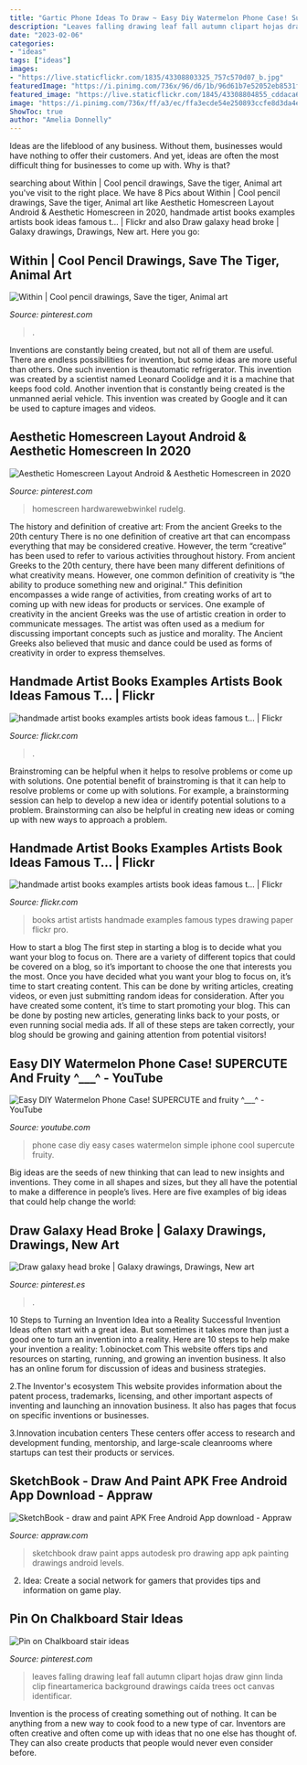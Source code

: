 ```yaml
---
title: "Gartic Phone Ideas To Draw ~ Easy Diy Watermelon Phone Case! Supercute And Fruity ^___^"
description: "Leaves falling drawing leaf fall autumn clipart hojas draw ginn linda clip fineartamerica background drawings caída trees oct canvas identificar"
date: "2023-02-06"
categories:
- "ideas"
tags: ["ideas"]
images:
- "https://live.staticflickr.com/1835/43308803325_757c570d07_b.jpg"
featuredImage: "https://i.pinimg.com/736x/96/d6/1b/96d61b7e52052eb8531f0782de595521.jpg"
featured_image: "https://live.staticflickr.com/1845/43308804855_cddaca63da_b.jpg"
image: "https://i.pinimg.com/736x/ff/a3/ec/ffa3ecde54e250893ccfe8d3da4e413e--leaf-drawing-leaf-art.jpg"
ShowToc: true
author: "Amelia Donnelly"
---
```



Ideas are the lifeblood of any business. Without them, businesses would have nothing to offer their customers. And yet, ideas are often the most difficult thing for businesses to come up with. Why is that?

	

		
searching about Within | Cool pencil drawings, Save the tiger, Animal art you've visit to the right place. We have 8 Pics about Within | Cool pencil drawings, Save the tiger, Animal art like Aesthetic Homescreen Layout Android &amp; Aesthetic Homescreen in 2020, handmade artist books examples artists book ideas famous t… | Flickr and also Draw galaxy head broke | Galaxy drawings, Drawings, New art. Here you go:
		
    
## Within | Cool Pencil Drawings, Save The Tiger, Animal Art

<img loading=lazy src="https://i.pinimg.com/736x/4c/b0/0b/4cb00bfbfedd41745be1483262093ec2--tyger.jpg" onerror="this.onerror=null;this.src='https://tse1.mm.bing.net/th?id=OIP.q5Mvpeq79p1XDp7YJ7RkNAHaFj&amp;pid=15.1';" alt="Within | Cool pencil drawings, Save the tiger, Animal art">

_Source: pinterest.com_

>. 

	

Inventions are constantly being created, but not all of them are useful. There are endless possibilities for invention, but some ideas are more useful than others. One such invention is theautomatic refrigerator. This invention was created by a scientist named Leonard Coolidge and it is a machine that keeps food cold. Another invention that is constantly being created is the unmanned aerial vehicle. This invention was created by Google and it can be used to capture images and videos.

    
## Aesthetic Homescreen Layout Android &amp; Aesthetic Homescreen In 2020

<img loading=lazy src="https://i.pinimg.com/736x/da/af/e6/daafe6c6c46e85304d55ddb15d91b39e.jpg" onerror="this.onerror=null;this.src='https://tse2.mm.bing.net/th?id=OIP.xGoxMplmm7GuteTxlUddxAHaNK&amp;pid=15.1';" alt="Aesthetic Homescreen Layout Android &amp; Aesthetic Homescreen in 2020">

_Source: pinterest.com_

>homescreen hardwarewebwinkel rudelg. 

	

The history and definition of creative art: From the ancient Greeks to the 20th century
There is no one definition of creative art that can encompass everything that may be considered creative. However, the term “creative” has been used to refer to various activities throughout history. From ancient Greeks to the 20th century, there have been many different definitions of what creativity means. However, one common definition of creativity is “the ability to produce something new and original.” This definition encompasses a wide range of activities, from creating works of art to coming up with new ideas for products or services.
One example of creativity in the ancient Greeks was the use of artistic creation in order to communicate messages. The artist was often used as a medium for discussing important concepts such as justice and morality. The Ancient Greeks also believed that music and dance could be used as forms of creativity in order to express themselves.

    
## Handmade Artist Books Examples Artists Book Ideas Famous T… | Flickr

<img loading=lazy src="https://live.staticflickr.com/1835/43308803325_757c570d07_b.jpg" onerror="this.onerror=null;this.src='https://tse2.mm.bing.net/th?id=OIP.v6qRefUYnnXBMlrm7tpiNwHaFb&amp;pid=15.1';" alt="handmade artist books examples artists book ideas famous t… | Flickr">

_Source: flickr.com_

>. 

	

Brainstroming can be helpful when it helps to resolve problems or come up with solutions.
One potential benefit of brainstroming is that it can help to resolve problems or come up with solutions. For example, a brainstorming session can help to develop a new idea or identify potential solutions to a problem. Brainstorming can also be helpful in creating new ideas or coming up with new ways to approach a problem.

    
## Handmade Artist Books Examples Artists Book Ideas Famous T… | Flickr

<img loading=lazy src="https://live.staticflickr.com/1845/43308804855_cddaca63da_b.jpg" onerror="this.onerror=null;this.src='https://tse4.mm.bing.net/th?id=OIP.azBf6E6cevsQOViSfqbrLAHaEs&amp;pid=15.1';" alt="handmade artist books examples artists book ideas famous t… | Flickr">

_Source: flickr.com_

>books artist artists handmade examples famous types drawing paper flickr pro. 

	

How to start a blog
The first step in starting a blog is to decide what you want your blog to focus on. There are a variety of different topics that could be covered on a blog, so it’s important to choose the one that interests you the most. Once you have decided what you want your blog to focus on, it’s time to start creating content. This can be done by writing articles, creating videos, or even just submitting random ideas for consideration. After you have created some content, it’s time to start promoting your blog. This can be done by posting new articles, generating links back to your posts, or even running social media ads. If all of these steps are taken correctly, your blog should be growing and gaining attention from potential visitors!

    
## Easy DIY Watermelon Phone Case! SUPERCUTE And Fruity ^___^ - YouTube

<img loading=lazy src="http://i.ytimg.com/vi/CBdDmbReBHA/maxresdefault.jpg" onerror="this.onerror=null;this.src='https://tse1.mm.bing.net/th?id=OIP.CpU6uPhs9JThamtUBXPYjAHaEK&amp;pid=15.1';" alt="Easy DIY Watermelon Phone Case! SUPERCUTE and fruity ^___^ - YouTube">

_Source: youtube.com_

>phone case diy easy cases watermelon simple iphone cool supercute fruity. 

	

Big ideas are the seeds of new thinking that can lead to new insights and inventions. They come in all shapes and sizes, but they all have the potential to make a difference in people’s lives. Here are five examples of big ideas that could help change the world: 

    
## Draw Galaxy Head Broke | Galaxy Drawings, Drawings, New Art

<img loading=lazy src="https://i.pinimg.com/736x/96/d6/1b/96d61b7e52052eb8531f0782de595521.jpg" onerror="this.onerror=null;this.src='https://tse1.mm.bing.net/th?id=OIP.ZVyh2loHUn8sxIorD8ab8QHaJ3&amp;pid=15.1';" alt="Draw galaxy head broke | Galaxy drawings, Drawings, New art">

_Source: pinterest.es_

>. 

	

10 Steps to Turning an Invention Idea into a Reality
Successful Invention Ideas often start with a great idea. But sometimes it takes more than just a good one to turn an invention into a reality. Here are 10 steps to help make your invention a reality:
1.obinocket.com This website offers tips and resources on starting, running, and growing an invention business. It also has an online forum for discussion of ideas and business strategies.

2.The Inventor's ecosystem This website provides information about the patent process, trademarks, licensing, and other important aspects of inventing and launching an innovation business. It also has pages that focus on specific inventions or businesses.

3.Innovation incubation centers These centers offer access to research and development funding, mentorship, and large-scale cleanrooms where startups can test their products or services.

    
## SketchBook - Draw And Paint APK Free Android App Download - Appraw

<img loading=lazy src="https://i.cdnraw.com/previews/downloads/d/f/g/p-sketchbook-draw-and-paint-fGsgMMT2Ja-3.jpg" onerror="this.onerror=null;this.src='https://tse3.mm.bing.net/th?id=OIP.1f_34fUxS8QIti-SUssKMAHaL2&amp;pid=15.1';" alt="SketchBook - draw and paint APK Free Android App download - Appraw">

_Source: appraw.com_

>sketchbook draw paint apps autodesk pro drawing app apk painting drawings android levels. 

	

2. Idea: Create a social network for gamers that provides tips and information on game play.

    
## Pin On Chalkboard Stair Ideas

<img loading=lazy src="https://i.pinimg.com/736x/ff/a3/ec/ffa3ecde54e250893ccfe8d3da4e413e--leaf-drawing-leaf-art.jpg" onerror="this.onerror=null;this.src='https://tse2.mm.bing.net/th?id=OIP.1sIWW5P4ow7HVktT44Ra7gHaKN&amp;pid=15.1';" alt="Pin on Chalkboard stair ideas">

_Source: pinterest.com_

>leaves falling drawing leaf fall autumn clipart hojas draw ginn linda clip fineartamerica background drawings caída trees oct canvas identificar. 

	

Invention is the process of creating something out of nothing. It can be anything from a new way to cook food to a new type of car. Inventors are often creative and often come up with ideas that no one else has thought of. They can also create products that people would never even consider before.

